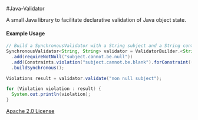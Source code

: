 #Java-Validator

A small Java library to facilitate declarative validation of Java object state.


#### Example Usage

```java
// Build a SynchronousValidator with a String subject and a String context.
SynchronousValidator<String, String> validator = ValidatorBuilder.<String, String>builder()
  .add(requireNotNull("subject.cannot.be.null"))
  .add(Constraints.violation("subject.cannot.be.blank").forConstraint((subject, context) -> !subject.isBlank()))
  .buildSynchronous();

Violations result = validator.validate("non null subject");

for (Violation violation : result) {
  System.out.println(violation);
}
```

[Apache 2.0 License](https://www.apache.org/licenses/LICENSE-2.0)